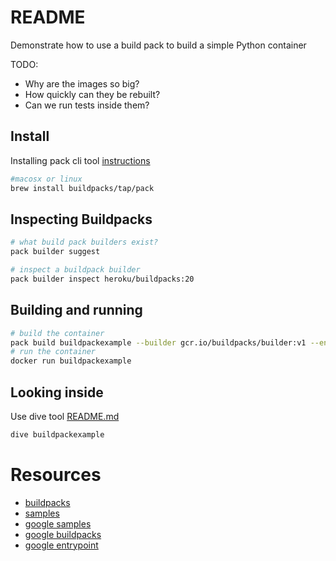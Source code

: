 # README
Demonstrate how to use a build pack to build a simple Python container

TODO: 
* Why are the images so big?
* How quickly can they be rebuilt?
* Can we run tests inside them?

## Install 
Installing pack cli tool [instructions](https://buildpacks.io/docs/tools/pack/)

```sh
#macosx or linux 
brew install buildpacks/tap/pack
```

## Inspecting Buildpacks
```sh
# what build pack builders exist?
pack builder suggest

# inspect a buildpack builder
pack builder inspect heroku/buildpacks:20  
```

## Building and running
```sh
# build the container
pack build buildpackexample --builder gcr.io/buildpacks/builder:v1 --env GOOGLE_ENTRYPOINT="python main.py" 
# run the container
docker run buildpackexample    
```

## Looking inside
Use dive tool [README.md](../30_dive_ci/README.md) 
```sh
dive buildpackexample    
```

# Resources 
* [buildpacks](https://buildpacks.io/)  
* [samples](https://github.com/buildpacks/samples)  
* [google samples](https://github.com/GoogleCloudPlatform/buildpack-samples)  
* [google buildpacks](https://github.com/GoogleCloudPlatform/buildpacks)  
* [google entrypoint](https://github.com/GoogleCloudPlatform/buildpacks#default-entrypoint-behavior)  
